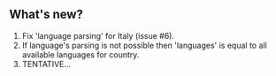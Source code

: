 ## What's new?

1. Fix 'language parsing' for Italy (issue #6).
2. If language's parsing is not possible then 'languages' is equal to all available languages for country.
3. TENTATIVE...


